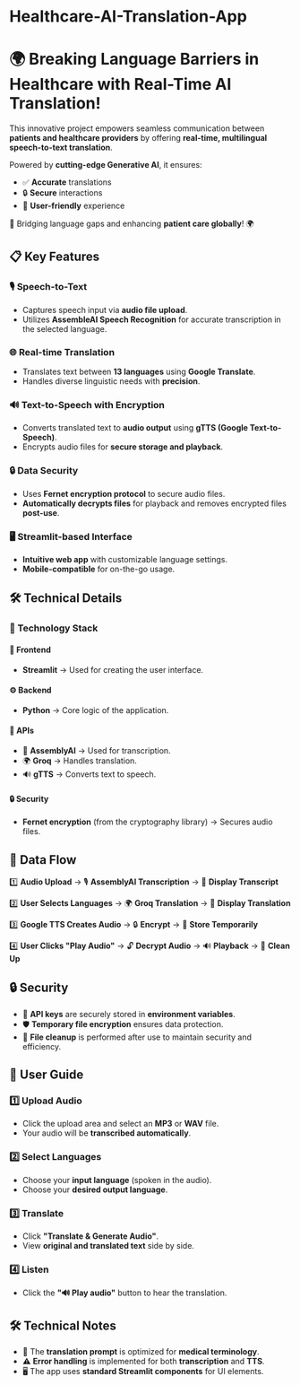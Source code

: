 # Healthcare-AI-Translation-App

# 🌍 Breaking Language Barriers in Healthcare with Real-Time AI Translation!

This innovative project empowers seamless communication between **patients and healthcare providers** by offering **real-time, multilingual speech-to-text translation**.  

Powered by **cutting-edge Generative AI**, it ensures:
- ✅ **Accurate** translations  
- 🔒 **Secure** interactions  
- 🎯 **User-friendly** experience  

🌟 Bridging language gaps and enhancing **patient care globally**! 🌍



## 📋 Key Features  

### 🎙️ Speech-to-Text  
- Captures speech input via **audio file upload**.  
- Utilizes **AssembleAI Speech Recognition** for accurate transcription in the selected language.  

### 🌐 Real-time Translation  
- Translates text between **13 languages** using **Google Translate**.  
- Handles diverse linguistic needs with **precision**.  

### 🔊 Text-to-Speech with Encryption  
- Converts translated text to **audio output** using **gTTS (Google Text-to-Speech)**.  
- Encrypts audio files for **secure storage and playback**.  

### 🔒 Data Security  
- Uses **Fernet encryption protocol** to secure audio files.  
- **Automatically decrypts files** for playback and removes encrypted files **post-use**.  

### 🖥️ Streamlit-based Interface  
- **Intuitive web app** with customizable language settings.  
- **Mobile-compatible** for on-the-go usage.  



## 🛠️ Technical Details  

### 🚀 Technology Stack  

#### 🎨 Frontend  
- **Streamlit** → Used for creating the user interface.  

#### ⚙️ Backend  
- **Python** → Core logic of the application.  

#### 🔗 APIs  
- 📝 **AssemblyAI** → Used for transcription.  
- 🌍 **Groq** → Handles translation.  
- 🔊 **gTTS** → Converts text to speech.  

#### 🔒 Security  
- **Fernet encryption** (from the cryptography library) → Secures audio files.  


## 🔄 Data Flow  

1️⃣ **Audio Upload** → 🎙️ **AssemblyAI Transcription** → 📝 **Display Transcript**  

2️⃣ **User Selects Languages** → 🌍 **Groq Translation** → 📜 **Display Translation**  

3️⃣ **Google TTS Creates Audio** → 🔒 **Encrypt** → 📂 **Store Temporarily**  

4️⃣ **User Clicks "Play Audio"** → 🔓 **Decrypt Audio** → 🔊 **Playback** → 🧹 **Clean Up** 



## 🔒 Security  

- 🔑 **API keys** are securely stored in **environment variables**.  
- 🛡️ **Temporary file encryption** ensures data protection.  
- 🧹 **File cleanup** is performed after use to maintain security and efficiency. 

## 🚀 User Guide  

### 1️⃣ Upload Audio  
- Click the upload area and select an **MP3** or **WAV** file.  
- Your audio will be **transcribed automatically**.  

### 2️⃣ Select Languages  
- Choose your **input language** (spoken in the audio).  
- Choose your **desired output language**.  

### 3️⃣ Translate  
- Click **"Translate & Generate Audio"**.  
- View **original and translated text** side by side.  

### 4️⃣ Listen  
- Click the **"🔊 Play audio"** button to hear the translation. 


## 🛠️ Technical Notes  

- 🏥 The **translation prompt** is optimized for **medical terminology**.  
- ⚠️ **Error handling** is implemented for both **transcription** and **TTS**.  
- 🖥️ The app uses **standard Streamlit components** for UI elements.  

